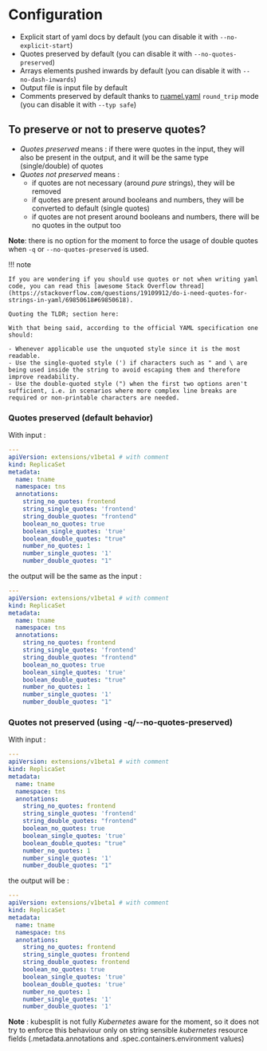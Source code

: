 # Configuration

- Explicit start of yaml docs by default (you can disable it with
  `--no-explicit-start`)
- Quotes preserved by default (you can disable it with
  `--no-quotes-preserved`)
- Arrays elements pushed inwards by default (you can disable it with
  `--no-dash-inwards`)
- Output file is input file by default
- Comments preserved by default thanks to
  [ruamel.yaml](https://pypi.python.org/pypi/ruamel.yaml) `round_trip`
  mode (you can disable it with `--typ safe`)

## To preserve or not to preserve quotes?

- *Quotes preserved* means : if there were quotes in the input, they
  will also be present in the output, and it will be the same type
  (single/double) of quotes
- *Quotes not preserved* means :
  - if quotes are not necessary (around *pure* strings), they will
    be removed
  - if quotes are present around booleans and numbers, they will be
    converted to default (single quotes)
  - if quotes are not present around booleans and numbers, there
    will be no quotes in the output too

**Note**: there is no option for the moment to force the usage of double
quotes when `-q` or `--no-quotes-preserved` is used.

!!! note

    If you are wondering if you should use quotes or not when writing yaml code, you can read this [awesome Stack Overflow thread](https://stackoverflow.com/questions/19109912/do-i-need-quotes-for-strings-in-yaml/69850618#69850618).

    Quoting the TLDR; section here:

    With that being said, according to the official YAML specification one should:

    - Whenever applicable use the unquoted style since it is the most readable.
    - Use the single-quoted style (') if characters such as " and \ are being used inside the string to avoid escaping them and therefore improve readability.
    - Use the double-quoted style (") when the first two options aren't sufficient, i.e. in scenarios where more complex line breaks are required or non-printable characters are needed.

### Quotes preserved (default behavior)

With input :

``` yaml
---
apiVersion: extensions/v1beta1 # with comment
kind: ReplicaSet
metadata:
  name: tname
  namespace: tns
  annotations:
    string_no_quotes: frontend
    string_single_quotes: 'frontend'
    string_double_quotes: "frontend"
    boolean_no_quotes: true
    boolean_single_quotes: 'true'
    boolean_double_quotes: "true"
    number_no_quotes: 1
    number_single_quotes: '1'
    number_double_quotes: "1"
```

the output will be the same as the input :

``` yaml
---
apiVersion: extensions/v1beta1 # with comment
kind: ReplicaSet
metadata:
  name: tname
  namespace: tns
  annotations:
    string_no_quotes: frontend
    string_single_quotes: 'frontend'
    string_double_quotes: "frontend"
    boolean_no_quotes: true
    boolean_single_quotes: 'true'
    boolean_double_quotes: "true"
    number_no_quotes: 1
    number_single_quotes: '1'
    number_double_quotes: "1"
```

### Quotes not preserved (using <span class="title-ref">-q/--no-quotes-preserved</span>)

With input :

``` yaml
---
apiVersion: extensions/v1beta1 # with comment
kind: ReplicaSet
metadata:
  name: tname
  namespace: tns
  annotations:
    string_no_quotes: frontend
    string_single_quotes: 'frontend'
    string_double_quotes: "frontend"
    boolean_no_quotes: true
    boolean_single_quotes: 'true'
    boolean_double_quotes: "true"
    number_no_quotes: 1
    number_single_quotes: '1'
    number_double_quotes: "1"
```

the output will be :

``` yaml
---
apiVersion: extensions/v1beta1 # with comment
kind: ReplicaSet
metadata:
  name: tname
  namespace: tns
  annotations:
    string_no_quotes: frontend
    string_single_quotes: frontend
    string_double_quotes: frontend
    boolean_no_quotes: true
    boolean_single_quotes: 'true'
    boolean_double_quotes: 'true'
    number_no_quotes: 1
    number_single_quotes: '1'
    number_double_quotes: '1'
```

**Note** : <span class="title-ref">kubesplit</span> is not fully
*Kubernetes* aware for the moment, so it does not try to enforce
this behaviour only on string sensible *kubernetes* resource fields
(<span class="title-ref">.metadata.annotations</span> and
<span class="title-ref">.spec.containers.environment</span> values)
